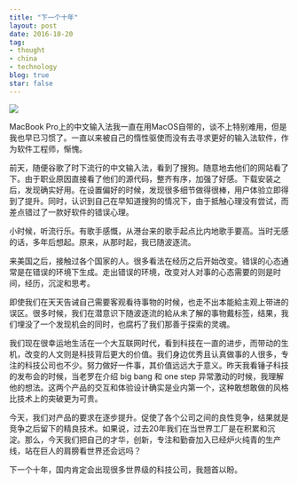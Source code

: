 ```yaml
---
title: "下一个十年"
layout: post
date: 2016-10-20
tag:
- thought
- china
- technology
blog: true
star: false
---
```


<img src="{{site.url}}/assets/images/ten-years.jpg" >

MacBook Pro上的中文输入法我一直在用MacOS自带的，谈不上特别难用，但是我也早已习惯了。一直以来被自己的惰性驱使而没有去寻求更好的输入法软件，作为软件工程师，惭愧。

前天，随便谷歌了时下流行的中文输入法，看到了搜狗。随意地去他们的网站看了下。由于职业原因直接看了他们的源代码，整齐有序，加强了好感。下载安装之后，发现确实好用。在设置偏好的时候，发现很多细节做得很棒，用户体验立即得到了提升。同时，认识到自己在早知道搜狗的情况下，由于抵触心理没有尝试，而差点错过了一款好软件的错误心理。

小时候，听流行乐。有歌手感慨，从港台来的歌手起点比内地歌手要高。当时无感的话，多年后想起。原来，从那时起，我已随波逐流。

来美国之后，接触过各个国家的人。很多看法在经历之后开始改变。错误的心态通常是在错误的环境下生成。走出错误的环境，改变对人对事的心态需要的则是时间，经历，沉淀和思考。

即使我们在天天告诫自己需要客观看待事物的时候，也走不出本能給主观上带进的误区。很多时候，我们在潜意识下随波逐流的給从未了解的事物戴标签，结果，我们埋没了一个发现机会的同时，也腐朽了我们那善于探索的灵魂。

我们现在很幸运地生活在一个大互联网时代，看到科技在一直的进步，而带动的生机，改变的人文则是科技背后更大的价值。我们身边优秀且认真做事的人很多，专注的科技公司也不少。努力做好一件事，其价值远远大于意义。昨天我看锤子科技的发布会的时候，当老罗在介绍 big bang 和 one step 异常激动的时候，我理解他的想法。这两个产品的交互和体验设计确实是业内第一个，这种敢想敢做的风格比技术上的突破更为可贵。

今天，我们对产品的要求在逐步提升。促使了各个公司之间的良性竞争，结果就是竞争之后留下的精良技术。如果说，过去20年我们在当世界工厂是在积累和沉淀。那么，今天我们把自己的才华，创新，专注和勤奋加入已经炉火纯青的生产线，站在巨人的肩膀看世界还会远吗？

下一个十年，国内肯定会出现很多世界级的科技公司，我翘首以盼。
